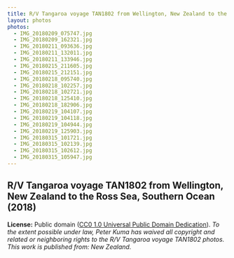 ```yaml
---
title: R/V Tangaroa voyage TAN1802 from Wellington, New Zealand to the Ross Sea, Southern Ocean (2018)
layout: photos
photos:
  - IMG_20180209_075747.jpg
  - IMG_20180209_162321.jpg
  - IMG_20180211_093636.jpg
  - IMG_20180211_132011.jpg
  - IMG_20180211_133946.jpg
  - IMG_20180215_211605.jpg
  - IMG_20180215_212151.jpg
  - IMG_20180218_095740.jpg
  - IMG_20180218_102257.jpg
  - IMG_20180218_102721.jpg
  - IMG_20180218_125410.jpg
  - IMG_20180218_182906.jpg
  - IMG_20180219_104107.jpg
  - IMG_20180219_104118.jpg
  - IMG_20180219_104944.jpg
  - IMG_20180219_125903.jpg
  - IMG_20180315_101721.jpg
  - IMG_20180315_102139.jpg
  - IMG_20180315_102612.jpg
  - IMG_20180315_105947.jpg
---
```


## R/V Tangaroa voyage TAN1802 from Wellington, New Zealand to the Ross Sea, Southern Ocean (2018)

**License:** Public domain ([CC0 1.0 Universal Public Domain Dedication](https://creativecommons.org/publicdomain/zero/1.0/)). *To the extent possible under law, Peter Kuma has waived all copyright and related or neighboring rights to the R/V Tangaroa voyage TAN1802 photos. This work is published from: New Zealand.*
